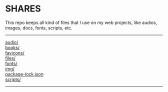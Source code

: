 # SHARES
This repo keeps all kind of files that I use on my web projects, like audios, images, docs, fonts, scripts, etc.

---------------------------
[audio/](audio/)<br>
[books/](books/)<br>
[favicons/](favicons/)<br>
[files/](files/)<br>
[fonts/](fonts/)<br>
[img/](img/)<br>
[package-lock.json](package-lock.json)<br>
[scripts/](scripts/)<br>

---------------------------

